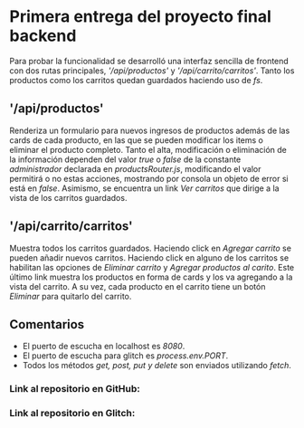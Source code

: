 # Primera entrega del proyecto final backend

Para probar la funcionalidad se desarrolló una interfaz sencilla de frontend con dos rutas principales, *'/api/productos'* y *'/api/carrito/carritos'*.
Tanto los productos como los carritos quedan guardados haciendo uso de *fs*.


## '/api/productos'
Renderiza un formulario para nuevos ingresos de productos además de las cards de cada producto, en las que se pueden modificar los items o eliminar el producto completo.
Tanto el alta, modificación o eliminación de la información dependen del valor *true* o *false* de la constante *administrador* declarada en *productsRouter.js*, modificando el valor permitirá o no estas acciones, mostrando por consola un objeto de error si está en *false*.
Asimismo, se encuentra un link *Ver carritos* que dirige a la vista de los carritos guardados.

## '/api/carrito/carritos'
Muestra todos los carritos guardados.  Haciendo click en *Agregar carrito* se pueden añadir nuevos carritos.  Haciendo click en alguno de los carritos se habilitan las opciones de *Eliminar carrito* y *Agregar productos al carito*.  Este último link muestra los productos en forma de cards y los va agregando a la vista del carrito.  A su vez, cada producto en el carrito tiene un botón *Eliminar* para quitarlo del carrito.

## Comentarios
* El puerto de escucha en localhost es *8080*.
* El puerto de escucha para glitch es *process.env.PORT*.
* Todos los métodos *get, post, put y delete* son enviados utilizando *fetch*.

### Link al repositorio en GitHub: 
### Link al repositorio en Glitch: 